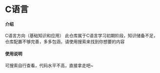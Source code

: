 # C语言

#### 介绍
C语言方向（基础知识和应用）
此仓库属于C语言学习初期阶段，知识储备不足，仓库配置不够完善，多多包涵，请使用搜索来找到你想要的内容

#### 使用说明

可搜索自行查看，代码水平不高，直接拿走吧~